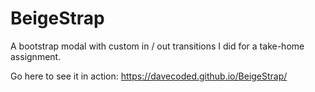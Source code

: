 # BeigeStrap

A bootstrap modal with custom in / out transitions I did for a take-home assignment.

Go here to see it in action: https://davecoded.github.io/BeigeStrap/
